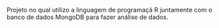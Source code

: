 Projeto no qual utilizo a linguagem de programaçã R juntamente com o banco de dados MongoDB para fazer análise de dados.